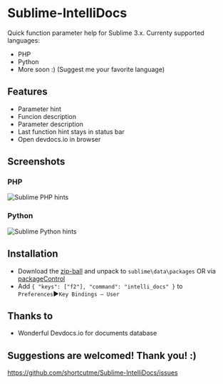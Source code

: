 Sublime-IntelliDocs
===================

Quick function parameter help for Sublime 3.x.
Currenty supported languages:
 - PHP
 - Python
 - More soon :) (Suggest me your favorite language)

## Features ##
 - Parameter hint
 - Funcion description
 - Parameter description
 - Last function hint stays in status bar
 - Open devdocs.io in browser

## Screenshots ##

### PHP ###
 ![Sublime PHP hints](https://raw.github.com/shortcutme/Sublime-IntelliDocs/master/wiki/intellidocs-php.png)

### Python ###
 ![Sublime Python hints](https://raw.github.com/shortcutme/Sublime-IntelliDocs/master/wiki/intellidocs-python.png)

## Installation ##

 - Download the [zip-ball](https://github.com/shortcutme/Sublime-IntelliDocs/archive/master.zip) and unpack to `sublime\data\packages` OR via [packageControl](https://sublime.wbond.net/)
 - Add `{ "keys": ["f2"], "command": "intelli_docs" }` to `Preferences`▶`Key Bindings – User`

## Thanks to ##
 - Wonderful Devdocs.io for documents database

## Suggestions are welcomed! Thank you! :) ##
 https://github.com/shortcutme/Sublime-IntelliDocs/issues
